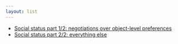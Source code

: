 ```yaml
---
layout: list
---
```


 - [Social status part 1/2: negotiations over object-level preferences](https://www.lesswrong.com/posts/SPBm67otKq5ET5CWP/social-status-part-1-2-negotiations-over-object-level)
 - [Social status part 2/2: everything else](https://www.lesswrong.com/posts/7RBbwqHoimj92MRnL/social-status-part-2-2-everything-else)
